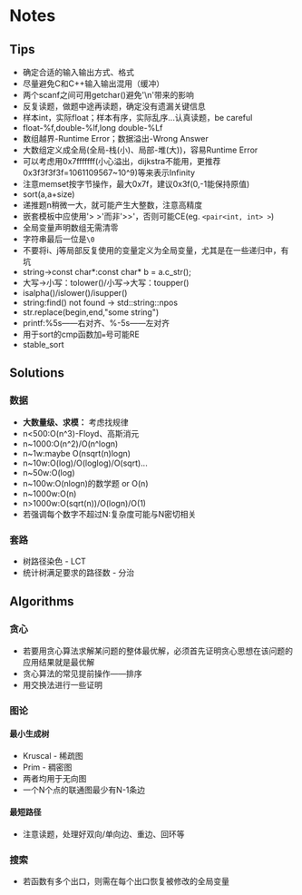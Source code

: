 # Notes

## Tips
* 确定合适的输入输出方式、格式
* 尽量避免C和C++输入输出混用（缓冲）
* 两个scanf之间可用getchar()避免'\n'带来的影响
* 反复读题，做题中途再读题，确定没有遗漏关键信息
* 样本int，实际float；样本有序，实际乱序...认真读题，be careful
* float-%f,double-%lf,long double-%Lf
* 数组越界-Runtime Error；数据溢出-Wrong Answer
* 大数组定义成全局(全局-栈(小)、局部-堆(大))，容易Runtime Error
* 可以考虑用0x7fffffff(小心溢出，dijkstra不能用，更推荐0x3f3f3f3f=1061109567~10^9)等来表示Infinity
* 注意memset按字节操作，最大0x7f，建议0x3f(0,-1能保持原值)
* sort(a,a+size)
* 递推题n稍微一大，就可能产生大整数，注意高精度
* 嵌套模板中应使用'> >'而非'>>'，否则可能CE(eg. `<pair<int, int> >`)
* 全局变量声明数组无需清零
* 字符串最后一位是`\0`
* 不要将i、j等局部反复使用的变量定义为全局变量，尤其是在一些递归中，有坑
* string->const char*:const char* b = a.c_str();
* 大写->小写：tolower()/小写->大写：toupper()
* isalpha()/islower()/isupper()
* string:find() not found -> std::string::npos
* str.replace(begin,end,"some string")
* printf:%5s——右对齐、%-5s——左对齐
* 用于sort的cmp函数加`=`号可能RE
* stable_sort

## Solutions

### 数据
* **大数量级、求模：** 考虑找规律
* n<500:O(n^3)-Floyd、高斯消元
* n~1000:O(n^2)/O(n^logn)
* n~1w:maybe O(nsqrt(n)logn)
* n~10w:O(log)/O(loglog)/O(sqrt)...
* n~50w:O(log)
* n~100w:O(nlogn)的数学题 or O(n)
* n~1000w:O(n)
* n>1000w:O(sqrt(n))/O(logn)/O(1)
* 若强调每个数字不超过N:复杂度可能与N密切相关

### 套路
* 树路径染色 - LCT
* 统计树满足要求的路径数 - 分治

## Algorithms

### 贪心
* 若要用贪心算法求解某问题的整体最优解，必须首先证明贪心思想在该问题的应用结果就是最优解
* 贪心算法的常见提前操作——排序
* 用交换法进行一些证明

### 图论

#### 最小生成树
* Kruscal - 稀疏图
* Prim - 稠密图
* 两者均用于无向图
* 一个N个点的联通图最少有N-1条边

#### 最短路径
* 注意读题，处理好双向/单向边、重边、回环等

### 搜索
* 若函数有多个出口，则需在每个出口恢复被修改的全局变量